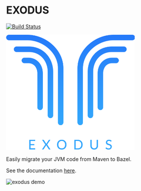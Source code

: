 # EXODUS

[![Build Status](https://travis-ci.com/wix/exodus.svg?branch=master)](https://travis-ci.com/wix-incubator/exodus)

<img src="https://github.com/wix-incubator/exodus/blob/master/docs/assets/img/Blue-short2.png" width="350" alt="exodus logo"/>

Easily migrate your JVM code from Maven to Bazel.

See the documentation [here](https://wix-incubator.github.io/exodus/). 

![exodus demo](https://github.com/wix-incubator/exodus/blob/master/docs/assets/img/exodus-demo.gif)
